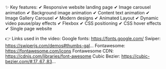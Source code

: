 ✨ Key features:
✔ Responsive website landing page
✔ Image carousel animation
✔ Background image animation
✔ Content text animation
✔ Image Gallery Carousel
✔ Modern designs
✔ Animated Layout
✔ Dynamic video pause/play effects
✔ Flexbox
✔ CSS positioning
✔ CSS hover effects
✔ Single page website

👉 Links used in the video:
Google fonts: https://fonts.google.com/
Swiper: https://swiperjs.com/demos#thumbs-gal...
Fontawesome: https://fontawesome.com/icons
Fontawesome CDN: https://cdnjs.com/libraries/font-awesome
Cubic Bezier: https://cubic-bezier.com/#.17,.67,.83...
